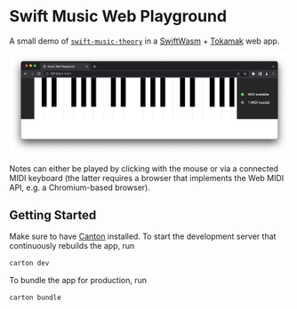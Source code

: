 # Swift Music Web Playground

A small demo of [`swift-music-theory`](https://github.com/fwcd/swift-music-theory) in a [SwiftWasm](https://github.com/swiftwasm) + [Tokamak](https://github.com/TokamakUI/Tokamak) web app.

![Screenshot](Images/screenshot.png)

Notes can either be played by clicking with the mouse or via a connected MIDI keyboard (the latter requires a browser that implements the Web MIDI API, e.g. a Chromium-based browser).

## Getting Started

Make sure to have [Canton](https://github.com/swiftwasm/carton) installed. To start the development server that continuously rebuilds the app, run

```sh
carton dev
```

To bundle the app for production, run

```sh
carton bundle
```
